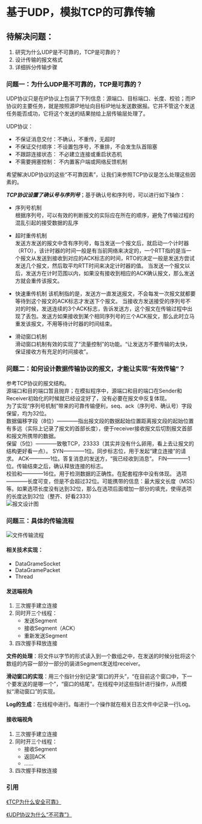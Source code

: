# 基于UDP，模拟TCP的可靠传输  



## 待解决问题：  

1. 研究为什么UDP是不可靠的，TCP是可靠的？  
2. 设计传输的报文格式  
3. 详细拆分传输步骤  





### 问题一：为什么UDP是不可靠的，TCP是可靠的？  

UDP协议只是在IP协议上包装了下列信息：源端口、目标端口、长度、校验；而IP协议的主要任务，就是按照源IP地址向目标IP地址发送数据报。它并不管这个发送任务能否成功，它将这个发送的结果抛给上层传输层处理了。

UDP协议：

- 不保证消息交付：不确认，不重传，无超时
- 不保证交付顺序：不设置包序号，不重排，不会发生队首阻塞
- 不跟踪连接状态： 不必建立连接或重启状态机
- 不需要拥塞控制： 不内置客户端或网络反馈机制



希望解决UDP协议的这些“不可靠因素”，让我们来参照TCP协议是怎么处理这些因素的。



***TCP协议设置了确认号与序列号***；基于确认号和序列号，可以进行如下操作：

- 序列号机制  
根据序列号，可以有效的判断报文的实际应在所在的顺序，避免了传输过程的混乱引起的接受数据的乱序

- 超时重传机制    
发送方发送的报文中含有序列号，每当发送一个报文后，就启动一个计时器（RTO），该计时器的时间一般是有当前网络来决定的，一个RTT指的是当一个报文从发送到接收到对应的ACK标志的时间，RTO的决定一般是发送方尝试发送几个报文，然后取平均RTT时间来决定计时器的值。 当发送一个报文以后，发送方在计时范围以内，如果没有接收到相应的ACK确认报文，那么发送方就会重传该报文。

- 快速重传机制
该机制指的是，发送方一直发送报文，不会每发一次报文就都要等待到这个报文的ACK标志才发送下个报文。 当接收方发送接受的序列号不对的时候，发送连续的3个ACK标志，告诉发送方，这个报文在传输过程中出现了丢包。发送方如果接收到某个相同序列号的三个ACK报文，那么此时立马重发该报文，不用等待计时器的时间结束。  

- 滑动窗口机制  
滑动窗口机制有效的实现了“流量控制”的功能。“让发送方不要传输的太快，保证接收方有充足的时间接收”。  



### 问题二：如何设计数据传输协议的报文，才能让实现“有效传输”？  
参考TCP协议的报文结构。  
源端口和目的端口暂且抛弃；在模拟程序中，源端口和目的端口在Sender和Receiver初始化的时候就已经设定好了，没有必要在报文中反复体现。  
为了实现“序列号机制”带来的可靠传输便利，seq、ack（序列号、确认号）字段保留，均为32位。  
数据偏移字段（8位）————指出报文段的数据起始位置距离报文段的起始位置有多远（实际上记录了报文的首部长度），便于receiver接收报文后切割报文首部和报文所携带的数据。  
保留（5位）————致敬TCP，23333（其实并没有什么卵用，看上去让报文的结构更好看一点）。
SYN————1位。同步标志位，用于发起“建立连接”的请求。
ACK————1位。答复消息的发送方，“我已经收到消息”。
FIN————1位。传输结束之后，确认释放连接的标志。  
校验和————16位。用于检测数据的正确性。在配套程序中没有体现。
选项————长度可变，但是不会超过32位。可能携带的信息：最大报文长度（MSS）等。如果选项长度没有达到32位，那么在选项后面增加一部分的填充，使得选项的长度达到32位（整齐、好看2333）  
![报文设计图](https://s2.ax1x.com/2019/05/18/EOslaq.png)    







### 问题三：具体的传输流程  
![文件传输流程](https://s2.ax1x.com/2019/05/18/EOs8iV.png)  



#### 相关技术实现：

- DataGrameSocket
- DataGramePacket
- Thread  



#### 发送端视角  

1. 三次握手建立连接
2. 同时开三个线程：
   - 发送Segment
   - 接收Segment（ACK）
   - 重新发送Segment
3. 四次握手释放连接  



**文件的处理**：将文件以字节的形式读入到一个数组之中，在发送的时候分批将这个数组的内容一部分一部分的装进Segment发送给receiver。  

**滑动窗口的实现**：用三个指针分别记录“窗口的开头”，“在目前这个窗口中，下一个要发送的是哪一个”，“窗口的结尾”。在线程中对这些指针进行操作，从而模拟“滑动窗口”的实现。  

**Log的生成**：在线程中进行。每进行一个操作就在相关日志文件中记录一行Log。   



#### 接收端视角  

1. 三次握手建立连接  
2. 同时开三个线程：  
   - 接收Segment 
   - 返回ACK  
   - ……  
3. 四次握手释放连接






















### 引用  

 [《TCP为什么安全可靠》](https://blog.csdn.net/Awille/article/details/79748193)  

 [《UDP协议为什么“不可靠”》](https://www.jianshu.com/p/d5fbab829e37)  

